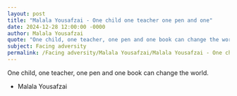 ```yaml
---
layout: post
title: "Malala Yousafzai - One child one teacher one pen and one"
date: 2024-12-28 12:00:00 -0000
author: Malala Yousafzai
quote: "One child, one teacher, one pen and one book can change the world."
subject: Facing adversity
permalink: /Facing adversity/Malala Yousafzai/Malala Yousafzai - One child one teacher one pen and one
---
```


One child, one teacher, one pen and one book can change the world.

- Malala Yousafzai
